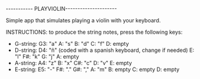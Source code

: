 ----------- PLAYVIOLIN---------------------

Simple app that simulates playing a violin with your keyboard.


INSTRUCTIONS:
to produce the string notes, press the following keys:
- G-string:
    G3: "a"
    A: "s"
    B: "d"
    C: "f"
    D: empty
- D-string:
    D4: "ñ" (coded with a spanish keyboard, change if needed)
    E: "l"
    F#: "k"
    G: "j"
    A: empty
- A-string:
    A4: "z"
    B: "x"
    C#: "c"
    D: "v"
    E: empty
- E-string:
    E5: "-"
    F#: "."
    G#: ","
    A: "m"
    B: empty
    C: empty
    D: empty